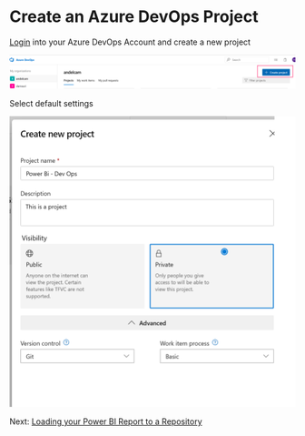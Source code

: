 # Create an Azure DevOps Project

[Login] into your Azure DevOps Account and create a new project

 ![Create New Project](CreateAzureDevOpsProject.png)

 Select default settings

 ![Create New Project](NewProjectDefinition.png)  

  Next: [Loading your Power BI Report to a Repository]
  
   [login]:https://azure.microsoft.com/en-us/services/devops/
   [Loading your Power BI Report to a Repository]:<\2-CreateVisualStudioProject\CreateVisualStudioProject.md>
   
   
   

